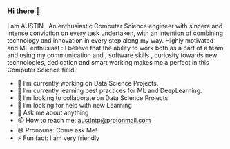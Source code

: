 ### Hi there 👋

I am AUSTIN . An enthusiastic Computer Science engineer with sincere and intense conviction on every task undertaken, with an intention of combining technology and  innovation in every step along my way. Highly motivated and ML enthusiast : I believe that the ability to work both as a part of a team and using my communication and , software skills , curiosity towards new technologies, dedication and smart working makes me a perfect in this Computer Science field.


- 🔭 I’m currently working on Data Science Projects.
- 🌱 I’m currently learning best practices for ML and DeepLearning.
- 👯 I’m looking to collaborate on Data Science Projects
- 🤔 I’m looking for help with new Learning
- 💬 Ask me about anything 
- 📫 How to reach me: austintp@protonmail.com
- 😄 Pronouns: Come ask Me!
- ⚡ Fun fact: I am very friendly

